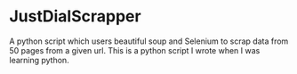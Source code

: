 # JustDialScrapper
A python script which users beautiful soup and Selenium to scrap data from 50 pages from a given url.
This is a python script I wrote when I was learning python.
